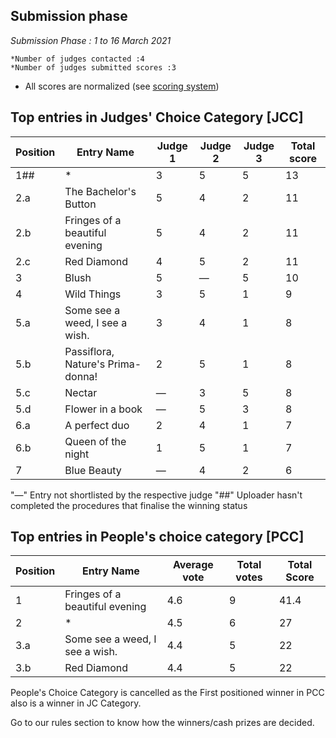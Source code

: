 ## Submission phase
*Submission Phase : 1 to 16 March 2021*

    *Number of judges contacted :4
    *Number of judges submitted scores :3
  
* All scores are normalized (see [scoring system](https://github.com/photography2018/competition/blob/master/scoring.md))

## Top entries in Judges' Choice Category [JCC]

|Position	|Entry Name|	Judge 1	| Judge 2	| Judge 3	 |Total score|
|--|--|--|--|--|--|
|1##|*|3|5|5|13|
|2.a|The Bachelor's Button|5|4|2|11|
|2.b|Fringes of a beautiful evening|5|4|2|11|
|2.c|Red Diamond|4|5|2|11|
|3|Blush|5|—|5|10|
|4|Wild Things|3|5|1|9|
|5.a|Some see a weed, I see a wish.|3|4|1|8|
|5.b|Passiflora, Nature's Prima-donna!|2|5|1|8|
|5.c|Nectar|—|3|5|8|
|5.d|Flower in a book|—|5|3|8|
|6.a|A perfect duo|2|4|1|7|
|6.b|Queen of the night|1|5|1|7|
|7|Blue Beauty|—|4|2|6|

"—" Entry not shortlisted by the respective judge
"##" Uploader hasn't completed the procedures that finalise the winning status
 
## Top entries in People's choice category [PCC]
 
|Position	|Entry Name|Average vote|Total votes|Total Score|
|--|--|--|--|--|
|1|Fringes of a beautiful evening|4.6|9|41.4|
|2|*|4.5|6|27|
|3.a|Some see a weed, I see a wish.|4.4|5|22|
|3.b|Red Diamond|4.4|5|22|

People's Choice Category is cancelled as the First positioned winner in PCC also is a winner in JC Category.

Go to our rules section to know how the winners/cash prizes are decided.
